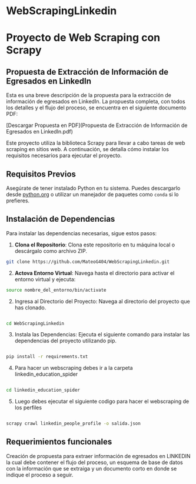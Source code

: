# WebScrapingLinkedin
# Proyecto de Web Scraping con Scrapy

## Propuesta de Extracción de Información de Egresados en LinkedIn

Esta es una breve descripción de la propuesta para la extracción de información de egresados en LinkedIn. La propuesta completa, con todos los detalles y el flujo del proceso, se encuentra en el siguiente documento PDF:

[Descargar Propuesta en PDF](Propuesta de Extracción de Información de Egresados en LinkedIn.pdf)

Este proyecto utiliza la biblioteca Scrapy para llevar a cabo tareas de web scraping en sitios web. A continuación, se detalla cómo instalar los requisitos necesarios para ejecutar el proyecto.

## Requisitos Previos

Asegúrate de tener instalado Python en tu sistema. Puedes descargarlo desde [python.org](https://www.python.org/downloads/) o utilizar un manejador de paquetes como `conda` si lo prefieres.

## Instalación de Dependencias

Para instalar las dependencias necesarias, sigue estos pasos:

1. **Clona el Repositorio**: Clona este repositorio en tu máquina local o descárgalo como archivo ZIP.

```bash
git clone https://github.com/MateoG404/WebScrapingLinkedin.git
```
2. **Actova Entorno Virtual**: Navega hasta el directorio para activar el entorno virtual y ejecuta:

```bash
source nombre_del_entorno/bin/activate
```

2. Ingresa al Directorio del Proyecto: Navega al directorio del proyecto que has clonado.

```bash

cd WebScrapingLinkedin
```
3. Instala las Dependencias: Ejecuta el siguiente comando para instalar las dependencias del proyecto utilizando pip.

```bash

pip install -r requirements.txt
```
4. Para hacer un webscraping debes ir a la carpeta linkedin_education_spider

```bash

cd linkedin_education_spider
```
5. Luego debes ejecutar el siguiente codigo para hacer el webscraping de los perfiles

```bash

scrapy crawl linkedin_people_profile -o salida.json

```

## Requerimientos funcionales

Creación de propuesta para extraer información de egresados en LINKEDIN la cual debe contener el flujo del proceso, un esquema de base de datos con la información que se extraiga y un documento corto en donde se indique el proceso a seguir. 

